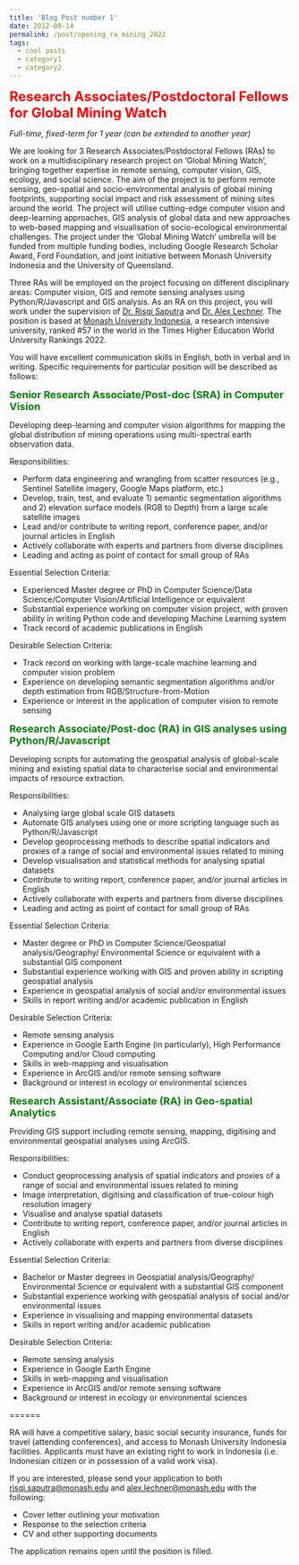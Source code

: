 ```yaml
---
title: 'Blog Post number 1'
date: 2012-08-14
permalink: /post/opening_ra_mining_2022
tags:
  - cool posts
  - category1
  - category2
---
```


<font size="5" color="red"><b>Research Associates/Postdoctoral Fellows for Global Mining Watch</b></font>

_Full-time, fixed-term for 1 year (can be extended to another year)_

We are looking for 3 Research Associates/Postdoctoral Fellows (RAs) to work on a multidisciplinary research project on ‘Global Mining Watch’, bringing together expertise in remote sensing, computer vision, GIS, ecology, and social science. The aim of the project is to perform remote sensing, geo-spatial and socio-environmental analysis of global mining footprints, supporting social impact and risk assessment of mining sites around the world. The project will utilise cutting-edge computer vision and deep-learning approaches, GIS analysis of global data and new approaches to web-based mapping and visualisation of socio-ecological environmental challenges. The project under the ‘Global Mining Watch’ umbrella will be funded from multiple funding bodies, including Google Research Scholar Award, Ford Foundation, and joint initiative between Monash University Indonesia and the University of Queensland.

Three RAs will be employed on the project focusing on different disciplinary areas: Computer vision, GIS and remote sensing analyses using Python/R/Javascript and GIS analysis. As an RA on this project, you will work under the supervision of [Dr. Risqi Saputra](https://www.monash.edu/indonesia/about-monash-in-indonesia/our-people/Muhamad-Risqi-Saputra) and [Dr. Alex Lechner](https://www.monash.edu/indonesia/about-monash-in-indonesia/our-people/alex-lechner). The position is based at [Monash University Indonesia](https://www.monash.edu/indonesia), a research intensive university, ranked #57 in the world in the Times Higher Education World University Rankings 2022.

You will have excellent communication skills in English, both in verbal and in writing. Specific requirements for particular position will be described as follows:

<font size="4" color="green"><b>Senior Research Associate/Post-doc (SRA) in Computer Vision</b></font>

Developing deep-learning and computer vision algorithms for mapping the global distribution of mining operations using multi-spectral earth observation data.

Responsibilities:

- Perform data engineering and wrangling from scatter resources (e.g., Sentinel Satellite imagery, Google Maps platform, etc.) 
- Develop, train, test, and evaluate 1) semantic segmentation algorithms and 2) elevation surface models (RGB to Depth) from a large scale satellite images
- Lead and/or contribute to writing report, conference paper, and/or journal articles in English
- Actively collaborate with experts and partners from diverse disciplines
- Leading and acting as point of contact for small group of RAs

Essential Selection Criteria:

- Experienced Master degree or PhD in Computer Science/Data Science/Computer Vision/Artificial Intelligence or equivalent
- Substantial experience working on computer vision project, with proven ability in writing Python code and developing Machine Learning system
- Track record of academic publications in English

Desirable Selection Criteria:

- Track record on working with large-scale machine learning and computer vision problem
- Experience on developing semantic segmentation algorithms and/or depth estimation from RGB/Structure-from-Motion
- Experience or interest in the application of computer vision to remote sensing

<font size="4" color="green"><b>Research Associate/Post-doc (RA) in GIS analyses using Python/R/Javascript</b></font>

Developing scripts for automating the geospatial analysis of global-scale mining and existing spatial data to characterise social and environmental impacts of resource extraction.

Responsibilities:

- Analysing large global scale GIS datasets
- Automate GIS analyses using one or more scripting language such as Python/R/Javascript
- Develop geoprocessing methods to describe spatial indicators and proxies of a range of social and environmental issues related to mining
- Develop visualisation and statistical methods for analysing spatial datasets
- Contribute to writing report, conference paper, and/or journal articles in English
- Actively collaborate with experts and partners from diverse disciplines
- Leading and acting as point of contact for small group of RAs

Essential Selection Criteria:

- Master degree or PhD in Computer Science/Geospatial analysis/Geography/ Environmental Science or equivalent with a substantial GIS component
- Substantial experience working with GIS and proven ability in scripting geospatial analysis
- Experience in geospatial analysis of social and/or environmental issues 
- Skills in report writing and/or academic publication in English

Desirable Selection Criteria:

- Remote sensing analysis
- Experience in Google Earth Engine (in particularly), High Performance Computing and/or Cloud computing
- Skills in web-mapping and visualisation
- Experience in ArcGIS and/or remote sensing software
- Background or interest in ecology or environmental sciences

<font size="4" color="green"><b>Research Assistant/Associate (RA) in Geo-spatial Analytics</b></font>

Providing GIS support including remote sensing, mapping, digitising and environmental geospatial analyses using ArcGIS.

Responsibilities:

- Conduct geoprocessing analysis of spatial indicators and proxies of a range of social and environmental issues related to mining
- Image interpretation, digitising and classification of true-colour high resolution imagery
- Visualise and analyse spatial datasets
- Contribute to writing report, conference paper, and/or journal articles in English
- Actively collaborate with experts and partners from diverse disciplines

Essential Selection Criteria:

- Bachelor or Master degrees in Geospatial analysis/Geography/ Environmental Science or equivalent with a substantial GIS component
- Substantial experience working with geospatial analysis of social and/or environmental issues
- Experience in visualising and mapping environmental datasets
- Skills in report writing and/or academic publication

Desirable Selection Criteria:

- Remote sensing analysis
- Experience in Google Earth Engine
- Skills in web-mapping and visualisation
- Experience in ArcGIS and/or remote sensing software
- Background or interest in ecology or environmental sciences

======

RA will have a competitive salary, basic social security insurance, funds for travel (attending conferences), and access to Monash University Indonesia facilities. Applicants must have an existing right to work in Indonesia (i.e. Indonesian citizen or in possession of a valid work visa).

If you are interested, please send your application to both risqi.saputra@monash.edu and alex.lechner@monash.edu with the following:
- Cover letter outlining your motivation
- Response to the selection criteria
- CV and other supporting documents

The application remains open until the position is filled.
